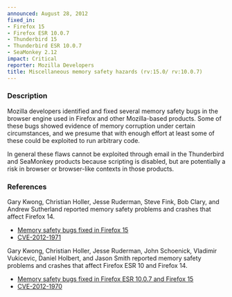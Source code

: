 ```yaml
---
announced: August 28, 2012
fixed_in:
- Firefox 15
- Firefox ESR 10.0.7
- Thunderbird 15
- Thunderbird ESR 10.0.7
- SeaMonkey 2.12
impact: Critical
reporter: Mozilla Developers
title: Miscellaneous memory safety hazards (rv:15.0/ rv:10.0.7)
---
```


<h3>Description</h3>

<p>Mozilla developers identified and fixed several memory safety bugs in the
browser engine used in Firefox and other Mozilla-based products. Some of these
bugs showed evidence of memory corruption under certain circumstances, and we
presume that with enough effort at least some of these could be exploited to run
arbitrary code.</p>

<p>In general these flaws cannot be exploited through email in the Thunderbird
and SeaMonkey products because scripting is disabled, but are potentially a risk
in browser or browser-like contexts in those products.</p>


<h3>References</h3>

<p>Gary Kwong, Christian Holler, Jesse Ruderman, Steve Fink, Bob Clary, and Andrew
Sutherland reported memory safety problems and crashes that
affect Firefox 14.</p>
<ul>
  <li><a href="https://bugzilla.mozilla.org/buglist.cgi?bug_id=719750,748119,749039,754150,754242,732870,752038,753162,755916,780712,730208,779849,752087,765936">
          Memory safety bugs fixed in Firefox 15</a></li>
  <li><a href="http://cve.mitre.org/cgi-bin/cvename.cgi?name=CVE-2012-1971" class="ex-ref">CVE-2012-1971</a></li>
</ul>

<p>Gary Kwong, Christian Holler, Jesse Ruderman, John Schoenick, Vladimir
Vukicevic, Daniel Holbert, and Jason Smith reported memory safety problems and crashes that affect Firefox ESR 10 and Firefox 14.</p>

<ul>
  <li><a href="https://bugzilla.mozilla.org/buglist.cgi?bug_id=745158,758408,761831,764176,777806,775206,778765,773097">
          Memory safety bugs fixed in Firefox ESR 10.0.7 and Firefox 15</a></li>
  <li><a href="http://cve.mitre.org/cgi-bin/cvename.cgi?name=CVE-2012-1970" class="ex-ref">CVE-2012-1970</a></li>
</ul>




